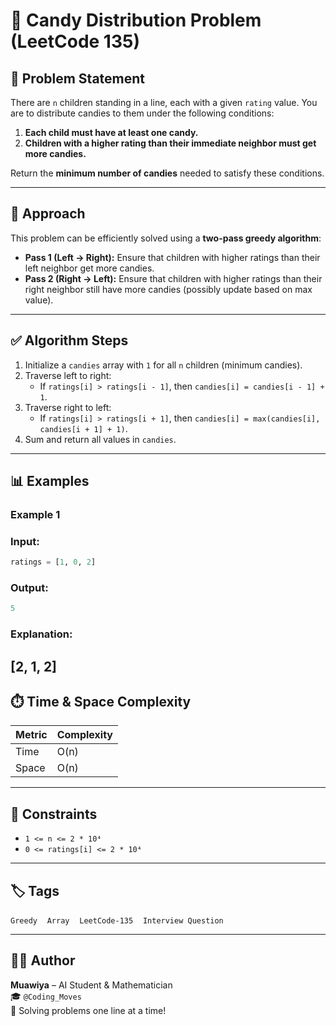 # 🍬 Candy Distribution Problem (LeetCode 135)

## 🚀 Problem Statement

There are `n` children standing in a line, each with a given `rating` value. You are to distribute candies to them under the following conditions:

1. **Each child must have at least one candy.**
2. **Children with a higher rating than their immediate neighbor must get more candies.**

Return the **minimum number of candies** needed to satisfy these conditions.

---

## 🧠 Approach

This problem can be efficiently solved using a **two-pass greedy algorithm**:

- **Pass 1 (Left → Right):** Ensure that children with higher ratings than their left neighbor get more candies.
- **Pass 2 (Right → Left):** Ensure that children with higher ratings than their right neighbor still have more candies (possibly update based on max value).

---

## ✅ Algorithm Steps

1. Initialize a `candies` array with `1` for all `n` children (minimum candies).
2. Traverse left to right:
   - If `ratings[i] > ratings[i - 1]`, then `candies[i] = candies[i - 1] + 1`.
3. Traverse right to left:
   - If `ratings[i] > ratings[i + 1]`, then `candies[i] = max(candies[i], candies[i + 1] + 1)`.
4. Sum and return all values in `candies`.

---
## 📊 Examples
### Example 1
### Input:  
```python
ratings = [1, 0, 2]
```
### Output:
```python
5
```
### Explanation: 
[2, 1, 2]
---
## ⏱️ Time & Space Complexity

| Metric | Complexity |
|--------|------------|
| Time   | O(n)       |
| Space  | O(n)       |

---

## 📌 Constraints
 + `1 <= n <= 2 * 10⁴`
 + `0 <= ratings[i] <= 2 * 10⁴`

---

## 🏷️ Tags

`Greedy` &nbsp;&nbsp; `Array` &nbsp;&nbsp; `LeetCode-135` &nbsp;&nbsp; `Interview Question`

---

## 🙋‍♂️ Author

**Muawiya** – AI Student & Mathematician  
🎓 `@Coding_Moves`  
📘 Solving problems one line at a time!
 
   

